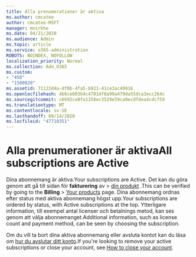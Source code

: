 ```yaml
---
title: Alla prenumerationer är aktiva
ms.author: cmcatee
author: cmcatee-MSFT
manager: mnirkhe
ms.date: 04/21/2020
ms.audience: Admin
ms.topic: article
ms.service: o365-administration
ROBOTS: NOINDEX, NOFOLLOW
localization_priority: Normal
ms.collection: Adm_O365
ms.custom:
- "458"
- "1500020"
ms.assetid: 71122d4a-df0b-4fa5-b921-41ce3ac49916
ms.openlocfilehash: 4b6ce603b4c47014f8a99a479da55dca3ecc264c
ms.sourcegitcommit: c6692ce0fa1358ec3529e59ca0ecdfdea4cdc759
ms.translationtype: MT
ms.contentlocale: sv-SE
ms.lasthandoff: 09/14/2020
ms.locfileid: "47718351"
---
```

# <a name="all-subscriptions-are-active"></a><span data-ttu-id="b3f48-102">Alla prenumerationer är aktiva</span><span class="sxs-lookup"><span data-stu-id="b3f48-102">All subscriptions are Active</span></span>

<span data-ttu-id="b3f48-103">Dina abonnemang är aktiva.</span><span class="sxs-lookup"><span data-stu-id="b3f48-103">Your subscriptions are Active.</span></span> <span data-ttu-id="b3f48-104">Det kan du göra genom att gå till sidan för **fakturering** av \> [din produkt](https://go.microsoft.com/fwlink/p/?linkid=842054) .</span><span class="sxs-lookup"><span data-stu-id="b3f48-104">This can be verified by going to the **Billing** \> [Your products](https://go.microsoft.com/fwlink/p/?linkid=842054) page.</span></span> <span data-ttu-id="b3f48-105">Dina abonnemang ordnas efter status med aktiva abonnemang högst upp.</span><span class="sxs-lookup"><span data-stu-id="b3f48-105">Your subscriptions are ordered by status, with Active subscriptions at the top.</span></span> <span data-ttu-id="b3f48-106">Ytterligare information, till exempel antal licenser och betalnings metod, kan ses genom att välja abonnemanget.</span><span class="sxs-lookup"><span data-stu-id="b3f48-106">Additional information, such as license count and payment method, can be seen by choosing the subscription.</span></span>
  
<span data-ttu-id="b3f48-107">Om du vill ta bort dina aktiva abonnemang eller avsluta kontot kan du läsa om [hur du avslutar ditt konto](https://docs.microsoft.com/microsoft-365/commerce/close-your-account?view=o365-worldwide).</span><span class="sxs-lookup"><span data-stu-id="b3f48-107">If you're looking to remove your active subscriptions or close your account, see [How to close your account](https://docs.microsoft.com/microsoft-365/commerce/close-your-account?view=o365-worldwide).</span></span>
